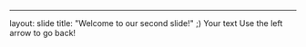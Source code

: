 ---
layout: slide
title: "Welcome to our second slide!"
;)
Your text
Use the left arrow to go back!
